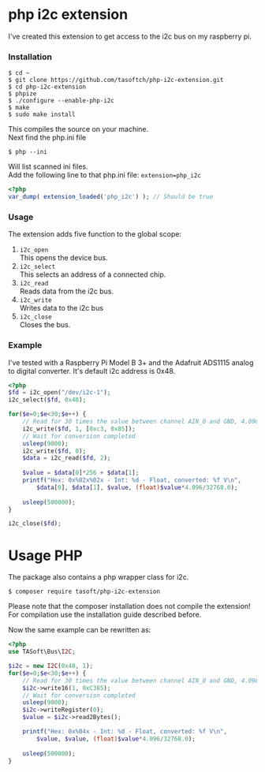 # php i2c extension
I've created this extension to get access to the i2c bus on my raspberry pi.

### Installation
```bin
$ cd ~
$ git clone https://github.com/tasoftch/php-i2c-extension.git
$ cd php-i2c-extension
$ phpize
$ ./configure --enable-php-i2c
$ make
$ sudo make install
```
This compiles the source on your machine.  
Next find the php.ini file
```bin
$ php --ini
```
Will list scanned ini files.  
Add the following line to that php.ini file:
```extension=php_i2c```
```php
<?php
var_dump( extension_loaded('php_i2c') ); // Should be true
```

### Usage
The extension adds five function to the global scope:
1. ```i2c_open```  
    This opens the device bus.
1. ```i2c_select```  
    This selects an address of a connected chip.
1. ```i2c_read```  
    Reads data from the i2c bus.
1. ```i2c_write```  
    Writes data to the i2c bus
1. ```i2c_close```  
    Closes the bus.
    
### Example
I've tested with a Raspberry Pi Model B 3+ and the Adafruit ADS1115 analog to digital converter.
It's default i2c address is 0x48.
```php
<?php
$fd = i2c_open("/dev/i2c-1");
i2c_select($fd, 0x48);

for($e=0;$e<30;$e++) {
    // Read for 30 times the value between channel AIN_0 and GND, 4.096 V, 128 samples/s
    i2c_write($fd, 1, [0xc3, 0x85]);
    // Wait for conversion completed
    usleep(9000);
    i2c_write($fd, 0);
    $data = i2c_read($fd, 2);
    
    $value = $data[0]*256 + $data[1];
    printf("Hex: 0x%02x%02x - Int: %d - Float, converted: %f V\n",
        $data[0], $data[1], $value, (float)$value*4.096/32768.0);
    
    usleep(500000);
}

i2c_close($fd);
```

# Usage PHP
The package also contains a php wrapper class for i2c.
````bin
$ composer require tasoft/php-i2c-extension
````
Please note that the composer installation does not compile the extension!  
For compilation use the installation guide described before.

Now the same example can be rewritten as:
```php
<?php
use TASoft\Bus\I2C;

$i2c = new I2C(0x48, 1);
for($e=0;$e<30;$e++) {
    // Read for 30 times the value between channel AIN_0 and GND, 4.096 V, 128 samples/s
    $i2c->write16(1, 0xC385);
    // Wait for conversion completed
    usleep(9000);
    $i2c->writeRegister(0);
    $value = $i2c->read2Bytes();

    printf("Hex: 0x%04x - Int: %d - Float, converted: %f V\n",
        $value, $value, (float)$value*4.096/32768.0);
    
    usleep(500000);
}
```